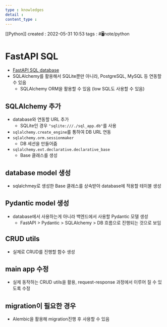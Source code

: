 ```yaml
---
type : knowledges
detail : 
content_type :
---
```


[[Python]]
created : 2022-05-31 10:53
tags : #🖥️note/python 

# FastAPI SQL
- [FastAPI SQL database](https://fastapi.tiangolo.com/ko/tutorial/sql-databases/)
- SQLAlchemy를 활용해서 SQLite뿐만 아니라, PostgreSQL, MySQL 등 연동할 수 있음
	- SQLAlchemy ORM을 활용할 수 있음 (low SQL도 사용할 수 있음)

## SQLAlchemy 추가
- database와 연동할 URL 추가
	- SQLite인 경우 `"sqlite:///./sql_app.db"`를 사용
- `sqlalchemy.create_engine`를 통하여 DB URL 연동
- `sqlalchemy.orm.sessionmaker`
	- DB 세션을 만들어줌
- `sqlalchemy.ext.declarative.declarative_base`
	- Base 클래스를 생성

## database model 생성
- sqlalchmey로 생성한 Base 클래스를 상속받아 database에 적용할 테이블 생성

## Pydantic model 생성
- database에서 사용하는게 아니라 백엔드에서 사용할 Pydantic 모델 생성
	- FastAPI > Pydantic > SQLAlchemy > DB 흐름으로 진행되는 것으로 보임

## CRUD utils
- 실제로 CRUD를 진행할 함수 생성

## main app 수정
- 실제 동작하는 CRUD utils을 활용, request-response 과정에서 이루어 질 수 있도록 수정

## migration이 필요한 경우
- Alembic을 활용해 migration진행 후 사용할 수 있음